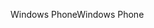 <span data-ttu-id="4cb1b-101">Windows Phone</span><span class="sxs-lookup"><span data-stu-id="4cb1b-101">Windows Phone</span></span>